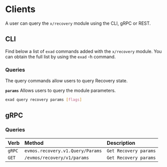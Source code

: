 <!--
order: 5
-->

# Clients

A user can query the `x/recovery` module using the CLI, gRPC or REST.

## CLI

Find below a list of `exad` commands added with the `x/recovery` module. You can obtain the full list by using the `exad` -h command.

### Queries

The query commands allow users to query Recovery state.

**`params`**
Allows users to query the module parameters.

```bash
exad query recovery params [flags]
```

## gRPC

### Queries

| Verb   |              Method              |           Description |
| :----- | :------------------------------- | :-------------------- |
| `gRPC` | `evmos.recovery.v1.Query/Params` | `Get Recovery params` |
| `GET`  |   `/evmos/recovery/v1/params`    | `Get Recovery params` |
